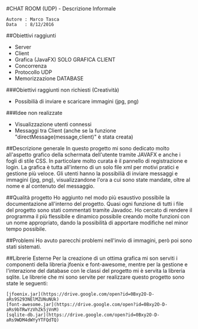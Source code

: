 #CHAT ROOM (UDP) - Descrizione Informale
```
Autore : Marco Tasca
Data   : 8/12/2016
```
##Obiettivi raggiunti
  * Server
  * Client
  * Grafica (JavaFX) SOLO GRAFICA CLIENT
  * Concorrenza
  * Protocollo UDP
  * Memorizzazione DATABASE

###Obiettivi raggiunti non richiesti (Creatività)
  * Possibilià di inviare e scaricare immagini (jpg, png)

###Idee non realizzate
  * Visualizzazione utenti connessi
  * Messaggi tra Client (anche se la funzione "directMessage(message,client)" è stata creata)

##Descrizione generale
In questo progetto mi sono dedicato molto all'aspetto grafico della schermata dell'utente tramite JAVAFX e anche i fogli di stile CSS.
In particolare molto curata è il pannello di registrazione e login. La grafica è tutta all'interno di un solo file xml per motivi
pratici e gestione più veloce. Gli utenti hanno la possibilià di inviare messaggi e immagini (jpg, png), visualizzandone l'ora
a cui sono state mandate, oltre al nome e al contenuto del messaggio.

##Qualità progetto
Ho aggiunto nel modo più esaustivo possibile la documentazione all'interno del progetto. Quasi ogni funzione di tutti i file del progetto 
sono stati commentati tramite Javadoc. Ho cercato di rendere il programma il più flessibile e dinamico possibile creando molte funzioni
con un nome appropriato, dando la possibilità di apportare modifiche nel minor tempo possibile.

##Problemi
Ho avuto parecchi problemi nell'invio di immagini, però poi sono stati sistemati.

##Librerie Esterne
Per la creazione di un ottima grafica mi son serviti i componenti della libreria jfoenix e font-awesome, mentre per la gestione e 
l'interazione del database con le classi del progetto mi è servita la libreria sqlite.
Le librerie che mi sono servite per realizzare questo progetto sono state le seguenti:
```
[jfoenix.jar](https://drive.google.com/open?id=0Bxy2O-D-aRs9S293NElMZUNuNUk)
[font-awesome.jar](https://drive.google.com/open?id=0Bxy2O-D-aRs9bTRwYzVhZk5jVnM)
[sqlite-db.jar](https://drive.google.com/open?id=0Bxy2O-D-aRs9WDM4dWYyYTFQdTQ)
```
